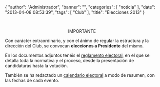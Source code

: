 {
  "author": "Administrador", 
  "banner": "", 
  "categories": [
    "noticia"
  ], 
  "date": "2013-04-08 08:53:39", 
  "tags": [
    "Club"
  ], 
  "title": "Elecciones 2013"
}

<p>&nbsp;</p>
<div class="messages warning">
<p>
<center>IMPORTANTE</center>
</p>
Con carácter extraordinario, y con el ánimo de regular la estructura y la dirección del Club, se convocan <strong>elecciones a Presidente</strong> del mismo.
</div>

En los documentos adjuntos tenéis el <a href="http://www.advmiguelturra.org/img/banners/Normativa%20electoral.pdf">reglamento electoral</a>, en el que se detalla toda la normativa y el proceso, desde la presentación de candidaturas hasta la votación.

También se ha redactado un <a href="http://www.advmiguelturra.org/img/banners/Calendario%20electoral.pdf">calendario electoral</a> a modo de resumen, con las fechas de cada evento.

